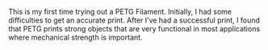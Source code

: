 This is my first time trying out a PETG Filament. Initially, I had some difficulties to get an accurate print. After I’ve had a successful print, I found that PETG prints strong objects that are very functional in most applications where mechanical strength is important.
